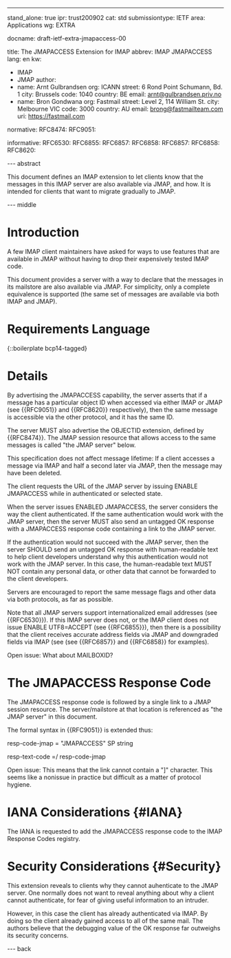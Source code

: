 ---
stand_alone: true
ipr: trust200902
cat: std
submissiontype: IETF
area: Applications
wg: EXTRA

docname: draft-ietf-extra-jmapaccess-00

title: The JMAPACCESS Extension for IMAP
abbrev: IMAP JMAPACCESS
lang: en
kw:
  - IMAP
  - JMAP
author:
- name: Arnt Gulbrandsen
  org: ICANN
  street: 6 Rond Point Schumann, Bd. 1
  city: Brussels
  code: 1040
  country: BE
  email: arnt@gulbrandsen.priv.no
- name: Bron Gondwana
  org: Fastmail
  street: Level 2, 114 William St.
  city: Melbourne VIC
  code: 3000
  country: AU
  email: brong@fastmailteam.com
  uri: https://fastmail.com


normative:
  RFC8474:
  RFC9051:

informative:
  RFC6530:
  RFC6855:
  RFC6857:
  RFC6858:
  RFC6857:
  RFC6858:
  RFC8620:

--- abstract

This document defines an IMAP extension to let clients know that the
messages in this IMAP server are also available via JMAP, and how. It is
intended for clients that want to migrate gradually to JMAP.

--- middle

# Introduction

A few IMAP client maintainers have asked for ways to use features that
are available in JMAP without having to drop their expensively tested
IMAP code.

This document provides a server with a way to declare that the
messages in its mailstore are also available via JMAP. For simplicity,
only a complete equivalence is supported (the same set of messages are
available via both IMAP and JMAP).

# Requirements Language

{::boilerplate bcp14-tagged}

# Details

By advertising the JMAPACCESS capability, the server asserts that if a
message has a particular object ID when accessed via either IMAP or
JMAP (see {{RFC9051}} and {{RFC8620}} respectively), then the same
message is accessible via the other protocol, and it has the same ID.

The server MUST also advertise the OBJECTID extension, defined by
{{RFC8474}}. The JMAP session resource that allows access to the same
messages is called "the JMAP server" below.

This specification does not affect message lifetime: If a client
accesses a message via IMAP and half a second later via JMAP, then the
message may have been deleted.

The client requests the URL of the JMAP server by issuing ENABLE
JMAPACCESS while in authenticated or selected state.

When the server issues ENABLED JMAPACCESS, the server considers the
way the client authenticated. If the same authentication would work
with the JMAP server, then the server MUST also send an untagged OK
response with a JMAPACCESS response code containing a link to the JMAP
server.

If the authentication would not succeed with the JMAP server, then the
server SHOULD send an untagged OK response with human-readable text to
help client developers understand why this authentication would not
work with the JMAP server. In this case, the human-readable text MUST
NOT contain any personal data, or other data that cannot be forwarded
to the client developers.

Servers are encouraged to report the same message flags and other data
via both protocols, as far as possible.

Note that all JMAP servers support internationalized email addresses
(see {{RFC6530}}).  If this IMAP server does not, or the IMAP client
does not issue ENABLE UTF8=ACCEPT (see {{RFC6855}}), then there is a
possibility that the client receives accurate address fields via JMAP
and downgraded fields via IMAP (see (see {{RFC6857}} and {{RFC6858}}
for examples).

Open issue: What about MAILBOXID?


# The JMAPACCESS Response Code

The JMAPACCESS response code is followed by a single link to a JMAP
session resource. The server/mailstore at that location is referenced
as "the JMAP server" in this document.

The formal syntax in {{RFC9051}} is extended thus:

resp-code-jmap = "JMAPACCESS" SP string

resp-text-code =/ resp-code-jmap

Open issue: This means that the link cannot contain a "]" character.
This seems like a nonissue in practice but difficult as a matter of
protocol hygiene.


# IANA Considerations {#IANA}

The IANA is requested to add the JMAPACCESS response code to the IMAP
Response Codes registry.


# Security Considerations {#Security}

This extension reveals to clients why they cannot auhenticate to the
JMAP server. One normally does not want to reveal anything about why a
client cannot authenticate, for fear of giving useful information to
an intruder.

However, in this case the client has already authenticated via
IMAP. By doing so the client already gained access to all of the same
mail. The authors believe that the debugging value of the OK response
far outweighs its security concerns.


--- back

